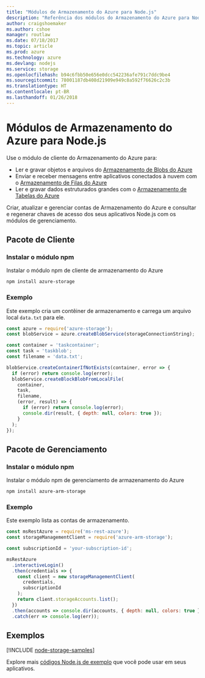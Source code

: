 ```yaml
---
title: "Módulos de Armazenamento do Azure para Node.js"
description: "Referência dos módulos do Armazenamento do Azure para Node.js"
author: craigshoemaker
ms.author: cshoe
manager: routlaw
ms.date: 07/18/2017
ms.topic: article
ms.prod: azure
ms.technology: azure
ms.devlang: nodejs
ms.service: storage
ms.openlocfilehash: b94c6fbb50e656e0dcc542236afe791c7ddc9be4
ms.sourcegitcommit: 78001187db408d21909e949c8a592f76626c2c3b
ms.translationtype: HT
ms.contentlocale: pt-BR
ms.lasthandoff: 01/26/2018
---
```

# <a name="azure-storage-modules-for-nodejs"></a>Módulos de Armazenamento do Azure para Node.js

Use o módulo de cliente do Armazenamento do Azure para:

- Ler e gravar objetos e arquivos do [Armazenamento de Blobs do Azure](https://docs.microsoft.com/azure/storage/storage-nodejs-how-to-use-blob-storage)
- Enviar e receber mensagens entre aplicativos conectados à nuvem com o [Armazenamento de Filas do Azure](https://docs.microsoft.com/azure/storage/storage-nodejs-how-to-use-queues)
- Ler e gravar dados estruturados grandes com o [Armazenamento de Tabelas do Azure](https://docs.microsoft.com/azure/storage/storage-nodejs-how-to-use-table-storage)

Criar, atualizar e gerenciar contas de Armazenamento do Azure e consultar e regenerar chaves de acesso dos seus aplicativos Node.js com os módulos de gerenciamento.

## <a name="client-package"></a>Pacote de Cliente

### <a name="install-the-npm-module"></a>Instalar o módulo npm

Instalar o módulo npm de cliente de armazenamento do Azure

```bash
npm install azure-storage
```

### <a name="example"></a>Exemplo

Este exemplo cria um contêiner de armazenamento e carrega um arquivo local `data.txt` para ele.

```javascript
const azure = require('azure-storage');
const blobService = azure.createBlobService(storageConnectionString);

const container = 'taskcontainer';
const task = 'taskblob';
const filename = 'data.txt';

blobService.createContainerIfNotExists(container, error => {
  if (error) return console.log(error);
  blobService.createBlockBlobFromLocalFile(
    container,
    task,
    filename,
    (error, result) => {
      if (error) return console.log(error);
      console.dir(result, { depth: null, colors: true });
    }
  );
});
```

## <a name="management-package"></a>Pacote de Gerenciamento

### <a name="install-the-npm-module"></a>Instalar o módulo npm 

Instalar o módulo npm de gerenciamento de armazenamento do Azure

```bash
npm install azure-arm-storage
```

### <a name="example"></a>Exemplo

Este exemplo lista as contas de armazenamento.

```javascript
const msRestAzure = require('ms-rest-azure');
const storageManagementClient = require('azure-arm-storage');

const subscriptionId = 'your-subscription-id';

msRestAzure
  .interactiveLogin()
  .then(credentials => {
    const client = new storageManagementClient(
      credentials,
      subscriptionId
    );
    return client.storageAccounts.list();
  })
  .then(accounts => console.dir(accounts, { depth: null, colors: true }))
  .catch(err => console.log(err));
```

## <a name="samples"></a>Exemplos

[!INCLUDE [node-storage-samples](../docs-ref-conceptual/includes/storage-samples.md)]

Explore mais [códigos Node.js de exemplo](https://azure.microsoft.com/resources/samples/?platform=nodejs) que você pode usar em seus aplicativos.

